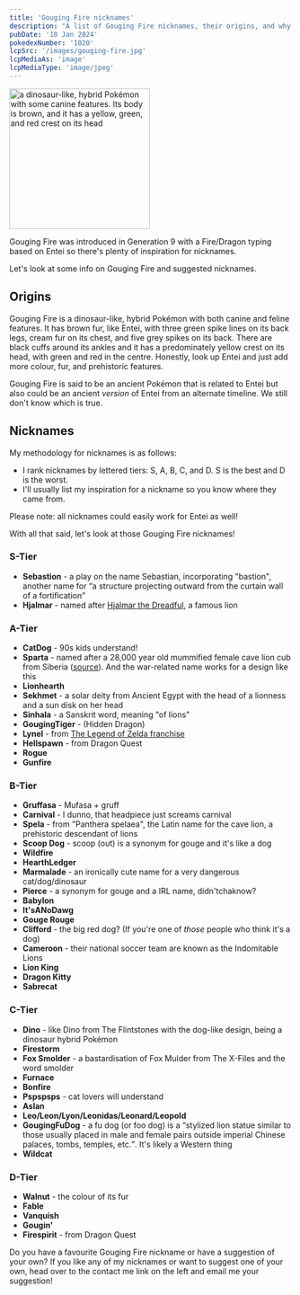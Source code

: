 ```yaml
---
title: 'Gouging Fire nicknames'
description: "A list of Gouging Fire nicknames, their origins, and why I think they're cool."
pubDate: '10 Jan 2024'
pokedexNumber: '1020'
lcpSrc: '/images/gouging-fire.jpg'
lcpMediaAs: 'image'
lcpMediaType: 'image/jpeg'
---
```


<div class="img-center"><img src="/images/gouging-fire.jpg" width="250px" height="250px" alt="a dinosaur-like, hybrid Pokémon with some canine features. Its body is brown, and it has a yellow, green, and red crest on its head"></div>

Gouging Fire was introduced in Generation 9 with a Fire/Dragon typing based on Entei so there's plenty of inspiration for nicknames.

Let's look at some info on Gouging Fire and suggested nicknames.

## Origins

Gouging Fire is a dinosaur-like, hybrid Pokémon with both canine and feline features. It has brown fur, like Entei, with three green spike lines on its back legs, cream fur on its chest, and five grey spikes on its back. There are black cuffs around its ankles and it has a predominately yellow crest on its head, with green and red in the centre. Honestly, look up Entei and just add more colour, fur, and prehistoric features.

Gouging Fire is said to be an ancient Pokémon that is related to Entei but also could be an ancient _version_ of Entei from an alternate timeline. We still don't know which is true.

## Nicknames

My methodology for nicknames is as follows:

* I rank nicknames by lettered tiers: S, A, B, C, and D. S is the best and D is the worst.
* I'll usually list my inspiration for a nickname so you know where they came from.

Please note: all nicknames could easily work for Entei as well!

With all that said, let's look at those Gouging Fire nicknames!

### S-Tier

* **Sebastion** - a play on the name Sebastian, incorporating "bastion", another name for <q cite="https://en.wikipedia.org/wiki/Bastion">a structure projecting outward from the curtain wall of a fortification</q>
* **Hjalmar** - named after [Hjalmar the Dreadful](https://kopelion.org/lion/hjalmar/), a famous lion

### A-Tier

* **CatDog** - 90s kids understand!
* **Sparta** - named after a 28,000 year old mummified female cave lion cub from Siberia ([source](https://www.mdpi.com/2571-550X/4/3/24)). And the war-related name works for a design like this
* **Lionhearth**
* **Sekhmet** - a solar deity from Ancient Egypt with the head of a lionness and a sun disk on her head
* **Sinhala** - a Sanskrit word, meaning "of lions"
* **GougingTiger** - (Hidden Dragon)
* **Lynel** - from [The Legend of Zelda franchise](/nicknames/themes/legend-of-zelda/)
* **Hellspawn** - from Dragon Quest
* **Rogue**
* **Gunfire**

### B-Tier

* **Gruffasa** - Mufasa + gruff
* **Carnival** - I dunno, that headpiece just screams carnival
* **Spela** - from "Panthera spelaea", the Latin name for the cave lion, a prehistoric descendant of lions
* **Scoop Dog** - scoop (out) is a synonym for gouge and it's like a dog
* **Wildfire**
* **HearthLedger**
* **Marmalade** - an ironically cute name for a very dangerous cat/dog/dinosaur
* **Pierce** - a synonym for gouge and a IRL name, didn'tchaknow?
* **Babylon**
* **It'sANoDawg**
* **Gouge Rouge**
* **Clifford** - the big red dog? (If you're one of _those_ people who think it's a dog)
* **Cameroon** - their national soccer team are known as the Indomitable Lions
* **Lion King**
* **Dragon Kitty**
* **Sabrecat**

### C-Tier

* **Dino** - like Dino from The Flintstones with the dog-like design, being a dinosaur hybrid Pokémon
* **Firestorm**
* **Fox Smolder** - a bastardisation of Fox Mulder from The X-Files and the word smolder
* **Furnace**
* **Bonfire**
* **Pspspsps** - cat lovers will understand
* **Aslan**
* **Leo/Leon/Lyon/Leonidas/Leonard/Leopold**
* **GougingFuDog** - a fu dog (or foo dog) is a <q cite="https://en.wiktionary.org/wiki/foo_dog#Noun">stylized lion statue similar to those usually placed in male and female pairs outside imperial Chinese palaces, tombs, temples, etc.</q>. It's likely a Western thing
* **Wildcat**

### D-Tier

* **Walnut** - the colour of its fur
* **Fable**
* **Vanquish**
* **Gougin'**
* **Firespirit** - from Dragon Quest

Do you have a favourite Gouging Fire nickname or have a suggestion of your own? If you like any of my nicknames or want to suggest one of your own, head over to the contact me link on the left and email me your suggestion!